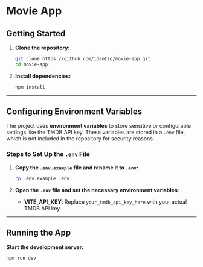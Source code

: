 # Movie App


## Getting Started

1. **Clone the repository:**
   ```bash
   git clone https://github.com/idantid/movie-app.git
   cd movie-app
   ```

2. **Install dependencies:**
   ```bash
   npm install
   ```

---

## Configuring Environment Variables

The project uses **environment variables** to store sensitive or configurable settings like the TMDB API key. These variables are stored in a `.env` file, which is not included in the repository for security reasons.

### Steps to Set Up the `.env` File

1. **Copy the `.env.example` file and rename it to `.env`:**
   ```bash
   cp .env.example .env
   ```

2. **Open the `.env` file and set the necessary environment variables**:
   - **VITE_API_KEY**: Replace `your_tmdb_api_key_here` with your actual TMDB API key.

---

## Running the App

**Start the development server:**
   ```bash
   npm run dev
   ```
   
